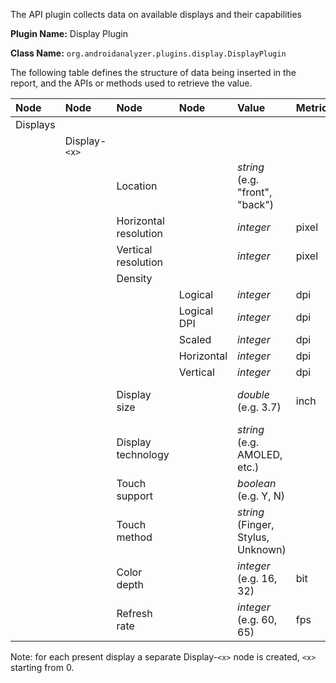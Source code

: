 The API plugin collects data on available displays and their capabilities

**Plugin Name:** Display Plugin

**Class Name:** `org.androidanalyzer.plugins.display.DisplayPlugin`

The following table defines the structure of data being inserted in the report, and the APIs or methods used to retrieve the value.

| **Node** | **Node** | **Node** | **Node** | **Value** | **Metric** | **Retrieval Method** |
|:---------|:---------|:---------|:---------|:----------|:-----------|:---------------------|
| Displays |          |          |          |           |            |
|          | Display-`<x>` |          |          |           |            |                      |
|          |          | Location |          | _string_ (e.g. "front", "back") |            | Unknown, N/A         |
|          |          | Horizontal resolution |          | _integer_ | pixel      | `DisplayMetrics.widthPixels` |
|          |          | Vertical resolution |          | _integer_ | pixel      | `DisplayMetrics.heightPixels` |
|          |          | Density  |          |           |            |                      |
|          |          |          | Logical  | _integer_ | dpi        | `DisplayMetrics.density` |
|          |          |          | Logical DPI | _integer_ | dpi        | If API>=4 `DisplayMetrics.densityDPI` |
|          |          |          | Scaled   | _integer_ | dpi        | `DisplayMetrics.scaledDensity` |
|          |          |          | Horizontal | _integer_ | dpi        | `DisplayMetrics.xdpi` |
|          |          |          | Vertical | _integer_ | dpi        | `DisplayMetrics.ydpi` |
|          |          | Display size |          | _double_ (e.g. 3.7) | inch       | Unknown, but we could use xdpi, ydpi and dpi to calculate the size diagonal |
|          |          | Display technology |          | _string_ (e.g. AMOLED, etc.) |            | Unknown, N/A         |
|          |          | Touch support |          | _boolean_ (e.g. Y, N) |            | Unknown, N/A         |
|          |          | Touch method |          | _string_ (Finger, Stylus, Unknown) |            | `android.content.res.Configuration` |
|          |          | Color depth |          | _integer_ (e.g. 16, 32) | bit        | Unknown, N/A         |
|          |          | Refresh rate |          | _integer_ (e.g. 60, 65) | fps        | display.getRefreshRate() |

Note: for each present display a separate Display-`<x>` node is created, `<x>` starting from 0.